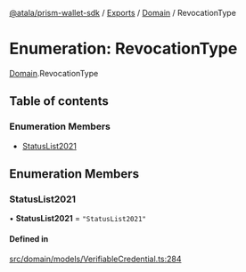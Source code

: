 [@atala/prism-wallet-sdk](../README.md) / [Exports](../modules.md) / [Domain](../modules/Domain.md) / RevocationType

# Enumeration: RevocationType

[Domain](../modules/Domain.md).RevocationType

## Table of contents

### Enumeration Members

- [StatusList2021](Domain.RevocationType.md#statuslist2021)

## Enumeration Members

### StatusList2021

• **StatusList2021** = ``"StatusList2021"``

#### Defined in

[src/domain/models/VerifiableCredential.ts:284](https://github.com/hyperledger/identus-edge-agent-sdk-ts/blob/412988e74b53c977d2db02a120bdfcde11978df5/src/domain/models/VerifiableCredential.ts#L284)
